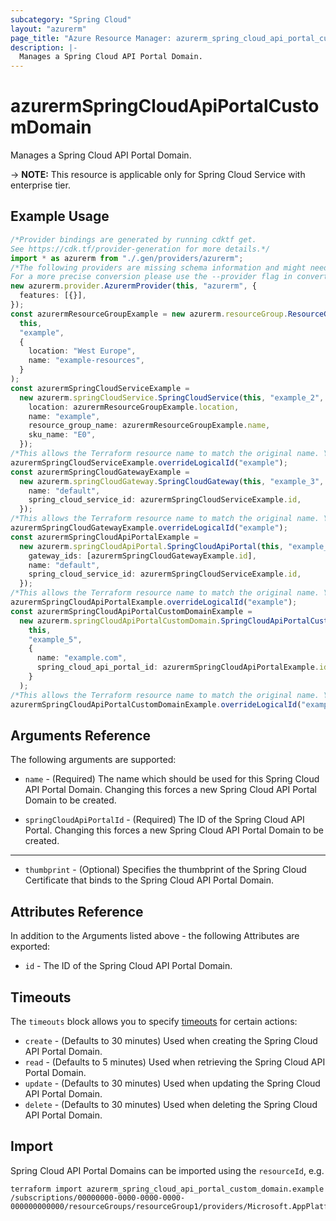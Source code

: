 ```yaml
---
subcategory: "Spring Cloud"
layout: "azurerm"
page_title: "Azure Resource Manager: azurerm_spring_cloud_api_portal_custom_domain"
description: |-
  Manages a Spring Cloud API Portal Domain.
---
```


# azurermSpringCloudApiPortalCustomDomain

Manages a Spring Cloud API Portal Domain.

\-> **NOTE:** This resource is applicable only for Spring Cloud Service with enterprise tier.

## Example Usage

```typescript
/*Provider bindings are generated by running cdktf get.
See https://cdk.tf/provider-generation for more details.*/
import * as azurerm from "./.gen/providers/azurerm";
/*The following providers are missing schema information and might need manual adjustments to synthesize correctly: azurerm.
For a more precise conversion please use the --provider flag in convert.*/
new azurerm.provider.AzurermProvider(this, "azurerm", {
  features: [{}],
});
const azurermResourceGroupExample = new azurerm.resourceGroup.ResourceGroup(
  this,
  "example",
  {
    location: "West Europe",
    name: "example-resources",
  }
);
const azurermSpringCloudServiceExample =
  new azurerm.springCloudService.SpringCloudService(this, "example_2", {
    location: azurermResourceGroupExample.location,
    name: "example",
    resource_group_name: azurermResourceGroupExample.name,
    sku_name: "E0",
  });
/*This allows the Terraform resource name to match the original name. You can remove the call if you don't need them to match.*/
azurermSpringCloudServiceExample.overrideLogicalId("example");
const azurermSpringCloudGatewayExample =
  new azurerm.springCloudGateway.SpringCloudGateway(this, "example_3", {
    name: "default",
    spring_cloud_service_id: azurermSpringCloudServiceExample.id,
  });
/*This allows the Terraform resource name to match the original name. You can remove the call if you don't need them to match.*/
azurermSpringCloudGatewayExample.overrideLogicalId("example");
const azurermSpringCloudApiPortalExample =
  new azurerm.springCloudApiPortal.SpringCloudApiPortal(this, "example_4", {
    gateway_ids: [azurermSpringCloudGatewayExample.id],
    name: "default",
    spring_cloud_service_id: azurermSpringCloudServiceExample.id,
  });
/*This allows the Terraform resource name to match the original name. You can remove the call if you don't need them to match.*/
azurermSpringCloudApiPortalExample.overrideLogicalId("example");
const azurermSpringCloudApiPortalCustomDomainExample =
  new azurerm.springCloudApiPortalCustomDomain.SpringCloudApiPortalCustomDomain(
    this,
    "example_5",
    {
      name: "example.com",
      spring_cloud_api_portal_id: azurermSpringCloudApiPortalExample.id,
    }
  );
/*This allows the Terraform resource name to match the original name. You can remove the call if you don't need them to match.*/
azurermSpringCloudApiPortalCustomDomainExample.overrideLogicalId("example");

```

## Arguments Reference

The following arguments are supported:

*   `name` - (Required) The name which should be used for this Spring Cloud API Portal Domain. Changing this forces a new Spring Cloud API Portal Domain to be created.

*   `springCloudApiPortalId` - (Required) The ID of the Spring Cloud API Portal. Changing this forces a new Spring Cloud API Portal Domain to be created.

***

* `thumbprint` - (Optional) Specifies the thumbprint of the Spring Cloud Certificate that binds to the Spring Cloud API Portal Domain.

## Attributes Reference

In addition to the Arguments listed above - the following Attributes are exported:

* `id` - The ID of the Spring Cloud API Portal Domain.

## Timeouts

The `timeouts` block allows you to specify [timeouts](https://www.terraform.io/language/resources/syntax#operation-timeouts) for certain actions:

* `create` - (Defaults to 30 minutes) Used when creating the Spring Cloud API Portal Domain.
* `read` - (Defaults to 5 minutes) Used when retrieving the Spring Cloud API Portal Domain.
* `update` - (Defaults to 30 minutes) Used when updating the Spring Cloud API Portal Domain.
* `delete` - (Defaults to 30 minutes) Used when deleting the Spring Cloud API Portal Domain.

## Import

Spring Cloud API Portal Domains can be imported using the `resourceId`, e.g.

```console
terraform import azurerm_spring_cloud_api_portal_custom_domain.example /subscriptions/00000000-0000-0000-0000-000000000000/resourceGroups/resourceGroup1/providers/Microsoft.AppPlatform/spring/service1/apiPortals/apiPortal1/domains/domain1
```
